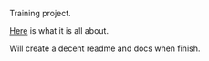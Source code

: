 Training project. 

[Here](https://en.wikipedia.org/wiki/CHIP-8) is what it is all about. 


Will create a decent readme and docs when finish.
